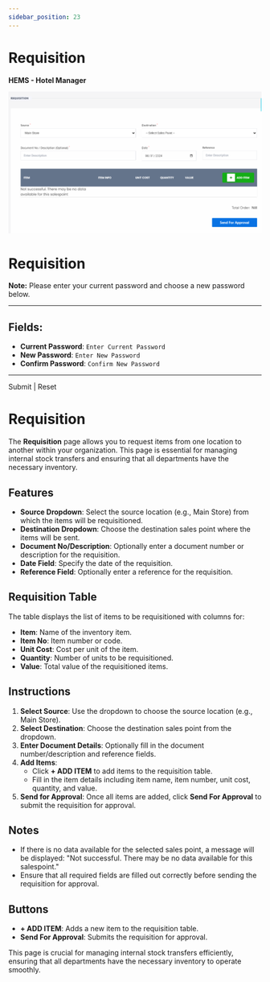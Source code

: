 ```yaml
---
sidebar_position: 23
---
```


# Requisition

**HEMS - Hotel Manager**

![HEMS Registration](../../static/img/requisition.png "HEMS Registration")

# Requisition

**Note:** Please enter your current password and choose a new password below.

---

## Fields:

- **Current Password**: `Enter Current Password`
- **New Password**: `Enter New Password`
- **Confirm Password**: `Confirm New Password`

---

Submit | Reset
# Requisition

The **Requisition** page allows you to request items from one location to another within your organization. This page is essential for managing internal stock transfers and ensuring that all departments have the necessary inventory.

## Features

- **Source Dropdown**: Select the source location (e.g., Main Store) from which the items will be requisitioned.
- **Destination Dropdown**: Choose the destination sales point where the items will be sent.
- **Document No/Description**: Optionally enter a document number or description for the requisition.
- **Date Field**: Specify the date of the requisition.
- **Reference Field**: Optionally enter a reference for the requisition.

## Requisition Table

The table displays the list of items to be requisitioned with columns for:
  - **Item**: Name of the inventory item.
  - **Item No**: Item number or code.
  - **Unit Cost**: Cost per unit of the item.
  - **Quantity**: Number of units to be requisitioned.
  - **Value**: Total value of the requisitioned items.

## Instructions

1. **Select Source**: Use the dropdown to choose the source location (e.g., Main Store).
2. **Select Destination**: Choose the destination sales point from the dropdown.
3. **Enter Document Details**: Optionally fill in the document number/description and reference fields.
4. **Add Items**:
   - Click **+ ADD ITEM** to add items to the requisition table.
   - Fill in the item details including item name, item number, unit cost, quantity, and value.
5. **Send for Approval**: Once all items are added, click **Send For Approval** to submit the requisition for approval.

## Notes

- If there is no data available for the selected sales point, a message will be displayed: "Not successful. There may be no data available for this salespoint."
- Ensure that all required fields are filled out correctly before sending the requisition for approval.

## Buttons

- **+ ADD ITEM**: Adds a new item to the requisition table.
- **Send For Approval**: Submits the requisition for approval.

This page is crucial for managing internal stock transfers efficiently, ensuring that all departments have the necessary inventory to operate smoothly.
